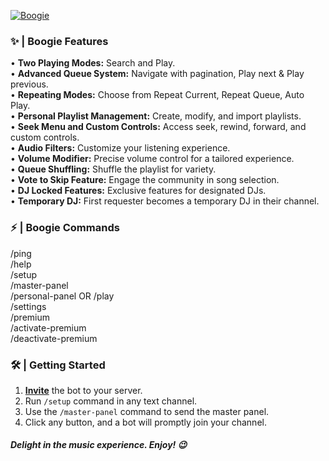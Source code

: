 
[![Boogie](https://i.imgur.com/lpTVDbL.png)](https://www.patreon.com/user?u=108222610)

### ✨ | Boogie Features 
• **Two Playing Modes:** Search and Play.  
• **Advanced Queue System:** Navigate with pagination, Play next & Play previous.  
• **Repeating Modes:** Choose from Repeat Current, Repeat Queue, Auto Play.  
• **Personal Playlist Management:** Create, modify, and import playlists.  
• **Seek Menu and Custom Controls:** Access seek, rewind, forward, and custom controls.  
• **Audio Filters:** Customize your listening experience.  
• **Volume Modifier:** Precise volume control for a tailored experience.  
• **Queue Shuffling:** Shuffle the playlist for variety.  
• **Vote to Skip Feature:** Engage the community in song selection.  
• **DJ Locked Features:** Exclusive features for designated DJs.  
• **Temporary DJ:** First requester becomes a temporary DJ in their channel.  

### ⚡ | Boogie Commands  
/ping  
/help  
/setup  
/master-panel  
/personal-panel OR /play  
/settings  
/premium  
/activate-premium  
/deactivate-premium  


### 🛠️ | Getting Started  
1. [**Invite**](https://discord.com/oauth2/authorize?client_id=916775039263715349&permissions=355846224&scope=bot%20applications.commands) the bot to your server.  
2. Run `/setup` command in any text channel. 
3. Use the `/master-panel` command to send the master panel.
4. Click any button, and a bot will promptly join your channel. 

##### Delight in the music experience. Enjoy! 😉
